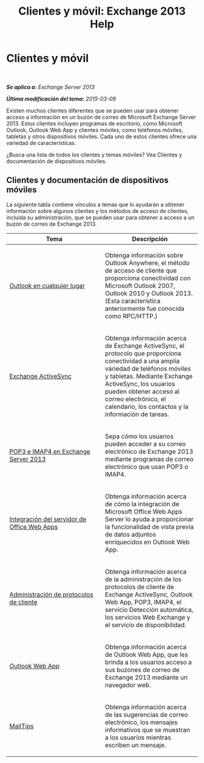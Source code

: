 ﻿---
title: 'Clientes y móvil: Exchange 2013 Help'
TOCTitle: Clientes y móvil
ms:assetid: d67342e7-6ee0-4228-9f84-721b2a53fb4c
ms:mtpsurl: https://technet.microsoft.com/es-es/library/JJ150572(v=EXCHG.150)
ms:contentKeyID: 48268743
ms.date: 04/23/2018
mtps_version: v=EXCHG.150
ms.translationtype: HT
---

# Clientes y móvil

 

_**Se aplica a:** Exchange Server 2013_

_**Última modificación del tema:** 2015-03-09_

Existen muchos clientes diferentes que se pueden usar para obtener acceso a información en un buzón de correo de Microsoft Exchange Server 2013. Estos clientes incluyen programas de escritorio, como Microsoft Outlook, Outlook Web App y clientes móviles, como teléfonos móviles, tabletas y otros dispositivos móviles. Cada uno de estos clientes ofrece una variedad de características.

¿Busca una lista de todos los clientes y temas móviles? Vea Clientes y documentación de dispositivos móviles.

## Clientes y documentación de dispositivos móviles

La siguiente tabla contiene vínculos a temas que lo ayudarán a obtener información sobre algunos clientes y los métodos de acceso de clientes, incluida su administración, que se pueden usar para obtener a acceso a un buzón de correo de Exchange 2013.


<table>
<colgroup>
<col style="width: 50%" />
<col style="width: 50%" />
</colgroup>
<thead>
<tr class="header">
<th>Tema</th>
<th>Descripción</th>
</tr>
</thead>
<tbody>
<tr class="odd">
<td><p><a href="outlook-anywhere-exchange-2013-help.md">Outlook en cualquier lugar</a></p></td>
<td><p>Obtenga información sobre Outlook Anywhere, el método de acceso de cliente que proporciona conectividad con Microsoft Outlook 2007, Outlook 2010 y Outlook 2013. (Esta característica anteriormente fue conocida como RPC/HTTP.)</p></td>
</tr>
<tr class="even">
<td><p><a href="exchange-activesync-exchange-2013-help.md">Exchange ActiveSync</a></p></td>
<td><p>Obtenga información acerca de Exchange ActiveSync, el protocolo que proporciona conectividad a una amplia variedad de teléfonos móviles y tabletas. Mediante Exchange ActiveSync, los usuarios pueden obtener acceso al correo electrónico, el calendario, los contactos y la información de tareas.</p></td>
</tr>
<tr class="odd">
<td><p><a href="pop3-and-imap4-in-exchange-server-2013-exchange-2013-help.md">POP3 e IMAP4 en Exchange Server 2013</a></p></td>
<td><p>Sepa cómo los usuarios pueden acceder a su correo electrónico de Exchange 2013 mediante programas de correo electrónico que usan POP3 o IMAP4.</p></td>
</tr>
<tr class="even">
<td><p><a href="https://technet.microsoft.com/es-es/library/jj150495(v=exchg.150)">Integración del servidor de Office Web Apps</a></p></td>
<td><p>Obtenga información acerca de cómo la integración de Microsoft Office Web Apps Server lo ayuda a proporcionar la funcionalidad de vista previa de datos adjuntos enriquecidos en Outlook Web App.</p></td>
</tr>
<tr class="odd">
<td><p><a href="client-protocol-management-exchange-2013-help.md">Administración de protocolos de cliente</a></p></td>
<td><p>Obtenga información acerca de la administración de los protocolos de cliente de Exchange ActiveSync, Outlook Web App, POP3, IMAP4, el servicio Detección automática, los servicios Web Exchange y el servicio de disponibilidad.</p></td>
</tr>
<tr class="even">
<td><p><a href="outlook-web-app-exchange-2013-help.md">Outlook Web App</a></p></td>
<td><p>Obtenga información acerca de Outlook Web App, que les brinda a los usuarios acceso a sus buzones de correo de Exchange 2013 mediante un navegador web.</p></td>
</tr>
<tr class="odd">
<td><p><a href="mailtips-exchange-2013-help.md">MailTips</a></p></td>
<td><p>Obtenga información acerca de las sugerencias de correo electrónico, los mensajes informativos que se muestran a los usuarios mientras escriben un mensaje.</p></td>
</tr>
</tbody>
</table>

